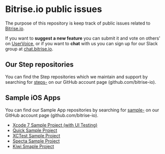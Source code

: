 # Bitrise.io public issues

The purpose of this repository is keep track of public issues related to [Bitrise.io](https://www.bitrise.io).

If you want to **suggest a new feature** you can submit it and vote on others' on [UserVoice](https://bitrise.uservoice.com/), or if you want to **chat** with us you can sign up for our Slack group at [chat.bitrise.io](http://chat.bitrise.io/).

## Our Step repositories

You can find the Step repositories which we maintain and support by searching for [steps-](https://github.com/bitrise-io?utf8=%E2%9C%93&query=steps-) on our GitHub account page (github.com/bitrise-io).


## Sample iOS Apps

You can find our Sample App repositories by searching for [sample-](https://github.com/bitrise-io?utf8=%E2%9C%93&query=sample-) on our GitHub account page (github.com/bitrise-io).

- [Xcode 7 Sample Project (with UI Testing)](https://github.com/bitrise-io/sample-apps-ios-xcode7)
- [Quick Sample Project](https://github.com/bitrise-io/sample-test-ios-quick)
- [XCTest Sample Project](https://github.com/bitrise-io/sample-test-ios-xctest)
- [Specta Sample Project](https://github.com/bitrise-io/sample-test-ios-specta)
- [Kiwi Smaple Project](https://github.com/bitrise-io/sample-test-ios-kiwi)